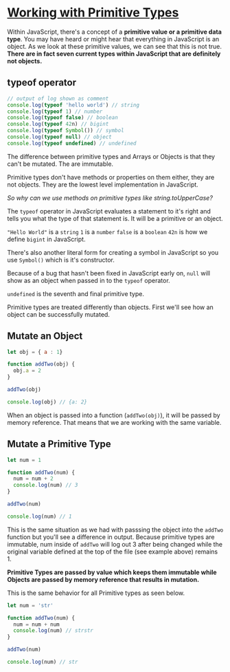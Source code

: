 # [Working with Primitive Types](https://egghead.io/lessons/javascript-working-with-primitive-types)

Within JavaScript, there's a concept of a **primitive value or a primitive data type**. You may have heard or might hear that everything in JavaScript is an object. As we look at these primitive values, we can see that this is not true. **There are in fact seven current types within JavaScript that are definitely not objects.**

## typeof operator

```js
// output of log shown as comment
console.log(typeof 'hello world') // string
console.log(typeof 1) // number
console.log(typeof false) // boolean
console.log(typeof 42n) // bigint
console.log(typeof Symbol()) // symbol
console.log(typeof null) // object
console.log(typeof undefined) // undefined
```

The difference between primitive types and Arrays or Objects is that they can't be mutated. The are immutable.

Primitive types don't have methods or properties on them either, they are not objects. They are the lowest level implementation in JavaScript.

_So why can we use methods on primitive types like string.toUpperCase?_

The `typeof` operator in JavaScript evaluates a statement to it's right and tells you what the type of that statement is. It will be a primitive or an object. 

`"Hello World"` is a `string`
`1` is a `number`
`false` is a `boolean`
`42n` is how we define `bigint` in JavaScript.

There's also another literal form for creating a symbol in JavaScript so you use `Symbol()` which is it's constructor. 

Because of a bug that hasn't been fixed in JavaScript early on, `null` will show as an object when passed in to the `typeof` operator.

`undefined` is the seventh and final primitive type.

Primitive types are treated differently than objects. First we'll see how an object can be successfully mutated.

## Mutate an Object
```js
let obj = { a : 1}

function addTwo(obj) {
  obj.a = 2
}

addTwo(obj)

console.log(obj) // {a: 2}
```

When an object is passed into a function (`addTwo(obj)`), it will be passed by memory reference. That means that we are working with the same variable. 

## Mutate a Primitive Type
```js
let num = 1

function addTwo(num) {
  num = num + 2
  console.log(num) // 3
}

addTwo(num)

console.log(num) // 1
```

This is the same situation as we had with passsing the object into the `addTwo` function but you'll see a difference in output. Because primitive types are immutable, num inside of `addTwo` will log out 3 after being changed while the original variable defined at the top of the file (see example above) remains 1.

**Primitive Types are passed by value which keeps them immutable while Objects are passed by memory reference that results in mutation.**

This is the same behavior for all Primitive types as seen below.

```js
let num = 'str'

function addTwo(num) {
  num = num + num
  console.log(num) // strstr
}

addTwo(num)

console.log(num) // str
```
